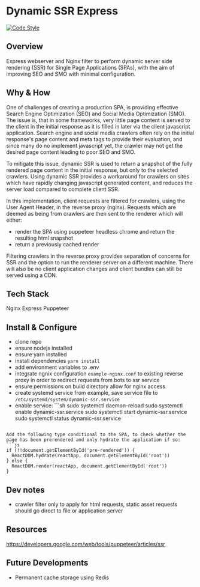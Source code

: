 # Dynamic SSR Express

[![Code Style](https://badgen.net/badge/code%20style/airbnb/ff5a5f)](https://github.com/airbnb/javascript)

## Overview

Express webserver and Nginx filter to perform dynamic server side rendering (SSR) for Single Page Applications (SPAs), with the aim of improving SEO and SMO with minimal configuration.  

## Why & How

One of challenges of creating a production SPA, is providing effective Search Engine Optimization (SEO) and Social Media Optimization (SMO). The issue is, that in some frameworks, very little page content is served to the client in the initial response as it is filled in later via the client javascript application. Search engine and social media crawlers often rely on the initial response's page content and meta tags to provide their evaluation, and since many do no implement javascript yet, the crawler may not get the desired page content leading to poor SEO and SMO.  

To mitigate this issue, dynamic SSR is used to return a snapshot of the fully rendered page content in the initial response, but only to the selected crawlers. Using dynamic SSR provides a workaround for crawlers on sites which have rapidly changing javascript generated content, and reduces the server load compared to complete client SSR.

In this implementation, client requests are filtered for crawlers, using the User Agent Header, in the reverse proxy (nginx). Requests which are deemed as being from crawlers are then sent to the renderer which will either: 
- render the SPA using puppeteer headless chrome and return the resulting html snapshot
- return a previously cached render

Filtering crawlers in the reverse proxy provides separation of concerns for SSR and the option to run the renderer server on a different machine. There will also be no client application changes and client bundles can still be served using a CDN. 

## Tech Stack

Nginx
Express
Puppeteer

## Install & Configure

- clone repo
- ensure nodejs installed
- ensure yarn installed
- install dependencies ```yarn install```
- add environment variables to .env
- integrate ngnix configuration ```example-nginx.conf``` to existing reverse proxy in order to redirect requests from bots to ssr service
- ensure permissions on build directory allow for nginx access
- create systemd service from example, save service file to ```/etc/systemd/system/dynamic-ssr.service```
- enable service: ```sh
  sudo systemctl daemon-reload
	sudo systemctl enable dynamic-ssr.service
	sudo systemctl start dynamic-ssr.service
	sudo systemctl status dynamic-ssr.service
```

Add the following type conditional to the SPA, to check whether the page has been prerendered and only hydrate the application if so:
```js
if (!!document.getElementById('pre-rendered')) {
  ReactDOM.hydrate(reactApp, document.getElementById('root'))
} else {
  ReactDOM.render(reactApp, document.getElementById('root'))
}
```


## Dev notes
- crawler filter only to apply for html requests, static asset requests should go direct to file or application server

## Resources

https://developers.google.com/web/tools/puppeteer/articles/ssr

## Future Developments

- Permanent cache storage using Redis
